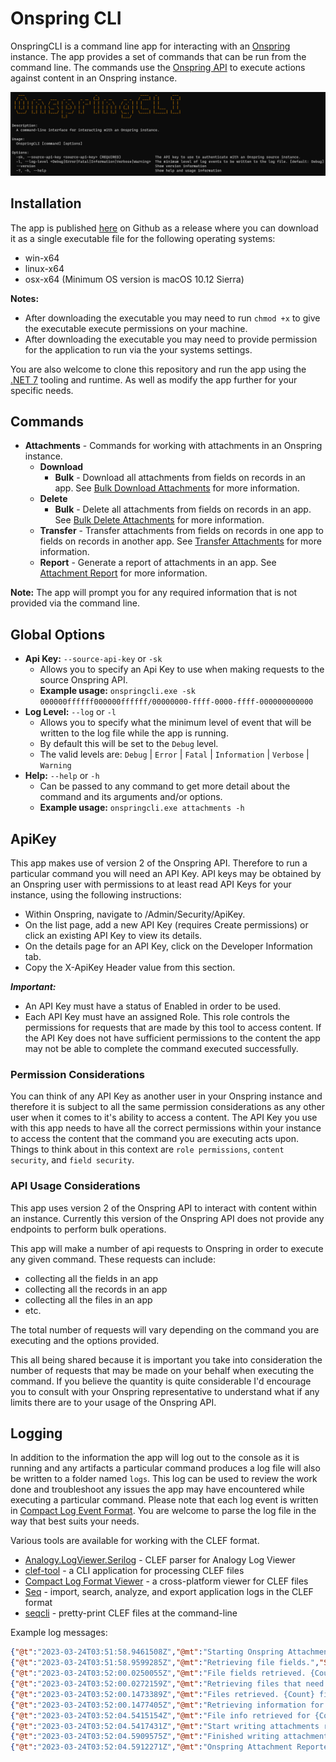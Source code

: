 # Onspring CLI

OnspringCLI is a command line app for interacting with an [Onspring](https://onspring.com/) instance. The app provides a set of commands that can be run from the command line. The commands use the [Onspring API](https://api.onspring.com/swagger/index.html) to execute actions against content in an Onspring instance.

![Onspring CLI](README/onspring_cli.png)

## Installation

The app is published [here](https://github.com/StevanFreeborn/OnspringCLI/releases) on Github as a release where you can download it as a single executable file for the following operating systems:

- win-x64
- linux-x64
- osx-x64 (Minimum OS version is macOS 10.12 Sierra)

**Notes:**

- After downloading the executable you may need to run `chmod +x` to give the executable execute permissions on your machine.
- After downloading the executable you may need to provide permission for the application to run via the your systems settings.

You are also welcome to clone this repository and run the app using the [.NET 7](https://dotnet.microsoft.com/en-us/download) tooling and runtime. As well as modify the app further for your specific needs.

## Commands

- **Attachments** - Commands for working with attachments in an Onspring instance.
  - **Download**
    - **Bulk** - Download all attachments from fields on records in an app. See [Bulk Download Attachments](https://github.com/StevanFreeborn/OnspringCLI/wiki/Attachments-Download-Bulk) for more information.
  - **Delete**
    - **Bulk** - Delete all attachments from fields on records in an app. See [Bulk Delete Attachments](https://github.com/StevanFreeborn/OnspringCLI/wiki/Attachments-Delete-Bulk) for more information.
  - **Transfer** - Transfer attachments from fields on records in one app to fields on records in another app. See [Transfer Attachments](https://github.com/StevanFreeborn/OnspringCLI/wiki/Attachments-Transfer) for more information.
  - **Report** - Generate a report of attachments in an app. See [Attachment Report](https://github.com/StevanFreeborn/OnspringCLI/wiki/Attachments-Report) for more information.

**Note:** The app will prompt you for any required information that is not provided via the command line.

## Global Options

- **Api Key:** `--source-api-key` or `-sk`
  - Allows you to specify an Api Key to use when making requests to the source Onspring API.
  - **Example usage:** `onspringcli.exe -sk 000000ffffff000000ffffff/00000000-ffff-0000-ffff-000000000000`
- **Log Level:** `--log` or `-l`
  - Allows you to specify what the minimum level of event that will be written to the log file while the app is running.
  - By default this will be set to the `Debug` level.
  - The valid levels are: `Debug` | `Error` | `Fatal` | `Information` | `Verbose` | `Warning`
- **Help:** `--help` or `-h`
  - Can be passed to any command to get more detail about the command and its arguments and/or options.
  - **Example usage:** `onspringcli.exe attachments -h`

## ApiKey

This app makes use of version 2 of the Onspring API. Therefore to run a particular command you will need an API Key. API keys may be obtained by an Onspring user with permissions to at least read API Keys for your instance, using the following instructions:

- Within Onspring, navigate to /Admin/Security/ApiKey.
- On the list page, add a new API Key (requires Create permissions) or click an existing API Key to view its details.
- On the details page for an API Key, click on the Developer Information tab.
- Copy the X-ApiKey Header value from this section.

_**Important:**_

- An API Key must have a status of Enabled in order to be used.
- Each API Key must have an assigned Role. This role controls the permissions for requests that are made by this tool to access content. If the API Key does not have sufficient permissions to the content the app may not be able to complete the command executed successfully.

### Permission Considerations

You can think of any API Key as another user in your Onspring instance and therefore it is subject to all the same permission considerations as any other user when it comes to it's ability to access a content. The API Key you use with this app needs to have all the correct permissions within your instance to access the content that the command you are executing acts upon. Things to think about in this context are `role permissions`, `content security`, and `field security`.

### API Usage Considerations

This app uses version 2 of the Onspring API to interact with content within an instance. Currently this version of the Onspring API does not provide any endpoints to perform bulk operations.

This app will make a number of api requests to Onspring in order to execute any given command. These requests can include:

- collecting all the fields in an app
- collecting all the records in an app
- collecting all the files in an app
- etc.

The total number of requests will vary depending on the command you are executing and the options provided.

This all being shared because it is important you take into consideration the number of requests that may be made on your behalf when executing the command. If you believe the quantity is quite considerable I'd encourage you to consult with your Onspring representative to understand what if any limits there are to your usage of the Onspring API.

## Logging

In addition to the information the app will log out to the console as it is running and any artifacts a particular command produces a log file will also be written to a folder named `logs`. This log can be used to review the work done and troubleshoot any issues the app may have encountered while executing a particular command. Please note that each log event is written in [Compact Log Event Format](http://clef-json.org/). You are welcome to parse the log file in the way that best suits your needs.

Various tools are available for working with the CLEF format.

- [Analogy.LogViewer.Serilog](https://github.com/Analogy-LogViewer/Analogy.LogViewer.Serilog) - CLEF parser for Analogy Log Viewer
- [clef-tool](https://github.com/datalust/clef-tool) - a CLI application for processing CLEF files
- [Compact Log Format Viewer](https://github.com/warrenbuckley/Compact-Log-Format-Viewer) - a cross-platform viewer for CLEF files
- [Seq](https://datalust.co/seq) - import, search, analyze, and export application logs in the CLEF format
- [seqcli](https://github.com/datalust/seqcli) - pretty-print CLEF files at the command-line

Example log messages:

```json
{"@t":"2023-03-24T03:51:58.9461508Z","@mt":"Starting Onspring Attachment Reporter.","SourceContext":"OnspringCLI.Commands.Attachments.ReportCommand+Handler"}
{"@t":"2023-03-24T03:51:58.9599285Z","@mt":"Retrieving file fields.","SourceContext":"OnspringCLI.Commands.Attachments.ReportCommand+Handler"}
{"@t":"2023-03-24T03:52:00.0250055Z","@mt":"File fields retrieved. {Count} file fields found.","Count":5,"SourceContext":"OnspringCLI.Commands.Attachments.ReportCommand+Handler"}
{"@t":"2023-03-24T03:52:00.0272159Z","@mt":"Retrieving files that need to be requested.","SourceContext":"OnspringCLI.Commands.Attachments.ReportCommand+Handler"}
{"@t":"2023-03-24T03:52:00.1473389Z","@mt":"Files retrieved. {Count} files found.","Count":20,"SourceContext":"OnspringCLI.Commands.Attachments.ReportCommand+Handler"}
{"@t":"2023-03-24T03:52:00.1477405Z","@mt":"Retrieving information for each file.","SourceContext":"OnspringCLI.Commands.Attachments.ReportCommand+Handler"}
{"@t":"2023-03-24T03:52:04.5415154Z","@mt":"File info retrieved for {Count} of {Total} files.","Count":20,"Total":20,"SourceContext":"OnspringCLI.Commands.Attachments.ReportCommand+Handler"}
{"@t":"2023-03-24T03:52:04.5417431Z","@mt":"Start writing attachments report.","SourceContext":"OnspringCLI.Commands.Attachments.ReportCommand+Handler"}
{"@t":"2023-03-24T03:52:04.5909575Z","@mt":"Finished writing attachments report:","SourceContext":"OnspringCLI.Commands.Attachments.ReportCommand+Handler"}
{"@t":"2023-03-24T03:52:04.5912271Z","@mt":"Onspring Attachment Reporter finished.","SourceContext":"OnspringCLI.Commands.Attachments.ReportCommand+Handler"}
```
